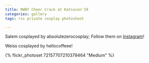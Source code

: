 ```yaml
---
title: RWBY Cheer Crack at Katsucon'19
categories: gallery
tags: rss private cosplay photoshoot

---
```


Salem cosplayed by absolutezerocosplay; Follow them on [Instagram](https://www.instagram.com/absolutezerocosplay)!

Weiss cosplayed by hellocoffeee!

{% flickr_photoset 72157707210379464 "Medium" %}